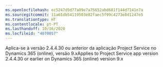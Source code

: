 ```yaml
---
ms.openlocfilehash: ec5247d5d77a09e7a75652abd681f144d7141e7a
ms.sourcegitcommit: 11a61db54119503e82faec5f99c4273e8d1247e5
ms.translationtype: HT
ms.contentlocale: pt-PT
ms.lasthandoff: 10/16/2020
ms.locfileid: "4070057"
---
```

<span data-ttu-id="353dd-101">Aplica-se à versão 2.4.4.30 ou anterior da aplicação Project Service no Dynamics 365 (online), versão 9.x</span><span class="sxs-lookup"><span data-stu-id="353dd-101">Applies to Project Service app version 2.4.4.30 or earlier on Dynamics 365 (online) version 9.x</span></span>
